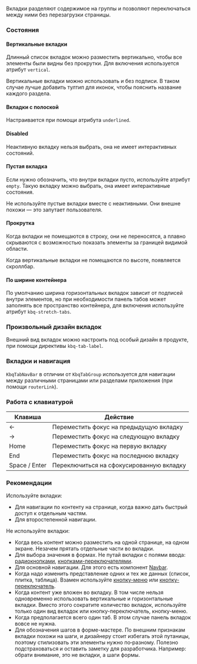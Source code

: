 Вкладки разделяют содержимое на группы и позволяют переключаться между ними без перезагрузки страницы.

<!-- example(tabs-overview) -->

### Состояния

#### Вертикальные вкладки

Длинный список вкладок можно разместить вертикально, чтобы все элементы были видны без прокрутки. Для включения используется атрибут `vertical`.

<!-- example(tabs-vertical) -->

Вертикальные вкладки можно использовать и без подписи. В таком случае лучше добавить тултип для иконок, чтобы пояснить название каждого раздела.

<!-- example(tabs-vertical-icons) -->

#### Вкладки с полоской

Настраивается при помощи атрибута `underlined`.

<!-- example(tabs-underlined) -->

#### Disabled

Неактивную вкладку нельзя выбрать, она не имеет интерактивных состояний.

<!-- example(tabs-disabled) -->

#### Пустая вкладка

Если нужно обозначить, что внутри вкладки пусто, используйте атрибут `empty`. Такую вкладку можно выбрать, она имеет интерактивные состояния.

<!-- example(tabs-empty-label) -->

Не используйте пустые вкладки вместе с неактивными. Они внешне похожи — это запутает пользователя.

#### Прокрутка

Когда вкладки не помещаются в строку, они не переносятся, а плавно скрываются с возможностью показать элементы за границей видимой области.

<!-- example(tabs-with-scroll) -->

Когда вертикальные вкладки не помещаются по высоте, появляется скроллбар.

<!-- example(tabs-with-scroll-vertical) -->

#### По ширине контейнера

По умолчанию ширина горизонтальных вкладок зависит от подписей внутри элементов, но при необходимости панель табов может заполнять все пространство контейнера, для включения используйте атрибут `kbq-stretch-tabs`.

<!-- example(tabs-stretch) -->

### Произвольный дизайн вкладок

Внешний вид вкладок можно настроить под особый дизайн в продукте, при помощи директивы `kbq-tab-label`.

<!-- example(tabs-custom-label) -->

### Вкладки и навигация

`KbqTabNavBar` в отличии от `KbqTabGroup` используется для навигации между различными страницами или разделами приложения (при помощи `routerLink`).

<!-- example(tabs-nav-bar-overview) -->

### Работа с клавиатурой

| <span style="min-width: 140px;">Клавиша</span>                                        | Действие                                 |
| ------------------------------------------------------------------------------------- | ---------------------------------------- |
| <span class="hot-key-button">←</span>                                                 | Переместить фокус на предыдущую вкладку  |
| <span class="hot-key-button">→</span>                                                 | Переместить фокус на следующую вкладку   |
| <span class="hot-key-button">Home</span>                                              | Переместить фокус на первую вкладку      |
| <span class="hot-key-button">End</span>                                               | Переместить фокус на последнюю вкладку   |
| <span class="hot-key-button">Space</span> / <span class="hot-key-button">Enter</span> | Переключиться на сфокусированную вкладку |

### Рекомендации

Используйте вкладки:

-   Для навигации по контенту на странице, когда важно дать быстрый доступ к отдельным частям.
-   Для второстепенной навигации.

Не используйте вкладки:

-   Когда весь контент можно разместить на одной странице, на одном экране. Незачем прятать отдельные части во вкладки.
-   Для выбора значения в формах. Не путай вкладки с полями ввода: [радиокнопками](/components/radio), [кнопками-переключателями](/components/button-toggle).
-   Для основной навигации. Для этого есть компонент [Navbar](/components/navbar).
-   Когда надо изменить представление одних и тех же данных (список, плитка, таблица). Взамен используйте [кнопку-меню](/components/dropdown) или [кнопку-переключатель](/components/button-toggle).
-   Когда контент уже вложен во вкладку. В том числе нельзя одновременно использовать вертикальные и горизонтальные вкладки. Вместо этого сократите количество вкладок, используйте только один вид вкладок или кнопку-переключатель, кнопку-меню.
-   Когда предполагается всего один таб. В этом случае панель вкладок вовсе не нужна.
-   Для обозначения шагов в форме-мастере. По внешним признакам вкладки похожи на шаги, и дизайнеру стоит избегать этой путаницы, поэтому стилизовать эти элементы нужно по‑разному. Полезно подстраховаться и оставить заметку для разработчика. Например: обрати внимание, это не вкладки, а шаги формы.
